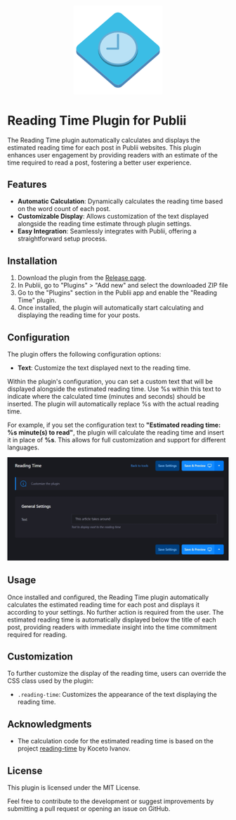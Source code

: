 <div align="center">
  <img src="https://raw.githubusercontent.com/htejera/publii-reading-time-plugin/87129acf8002f9753cd02bf492f3d9b984fccb8b/thumbnail.svg" width= "40%" height="40%" alt="Reading Time Plugin for Publii">
</div>

# Reading Time Plugin for Publii

The Reading Time plugin automatically calculates and displays the estimated reading time for each post in Publii websites. This plugin enhances user engagement by providing readers with an estimate of the time required to read a post, fostering a better user experience.

## Features

- **Automatic Calculation**: Dynamically calculates the reading time based on the word count of each post.
- **Customizable Display**: Allows customization of the text displayed alongside the reading time estimate through plugin settings.
- **Easy Integration**: Seamlessly integrates with Publii, offering a straightforward setup process.

## Installation

1. Download the plugin from the [Release page](#).
2. In Publii, go to "Plugins" > "Add new" and select the downloaded ZIP file
3. Go to the "Plugins" section in the Publii app and enable the "Reading Time" plugin.
4. Once installed, the plugin will automatically start calculating and displaying the reading time for your posts.

## Configuration

The plugin offers the following configuration options:

- **Text**: Customize the text displayed next to the reading time. 

Within the plugin's configuration, you can set a custom text that will be displayed alongside the estimated reading time. Use %s within this text to indicate where the calculated time (minutes and seconds) should be inserted. The plugin will automatically replace %s with the actual reading time.

For example, if you set the configuration text to **"Estimated reading time: %s minute(s) to read"**, the plugin will calculate the reading time and insert it in place of **%s**. This allows for full customization and support for different languages.

![Configuration](https://github.com/htejera/publii-reading-time-plugin/blob/main/configuration.jpg?raw=true)

## Usage

Once installed and configured, the Reading Time plugin automatically calculates the estimated reading time for each post and displays it according to your settings. No further action is required from the user.
The estimated reading time is automatically displayed below the title of each post, providing readers with immediate insight into the time commitment required for reading.

## Customization

To further customize the display of the reading time, users can override the CSS class used by the plugin:

- `.reading-time`: Customizes the appearance of the text displaying the reading time.

## Acknowledgments

- The calculation code for the estimated reading time is based on the project [reading-time](https://github.com/KocetoIvanov/reading-time) by Koceto Ivanov.

## License

This plugin is licensed under the MIT License.

Feel free to contribute to the development or suggest improvements by submitting a pull request or opening an issue on GitHub.
